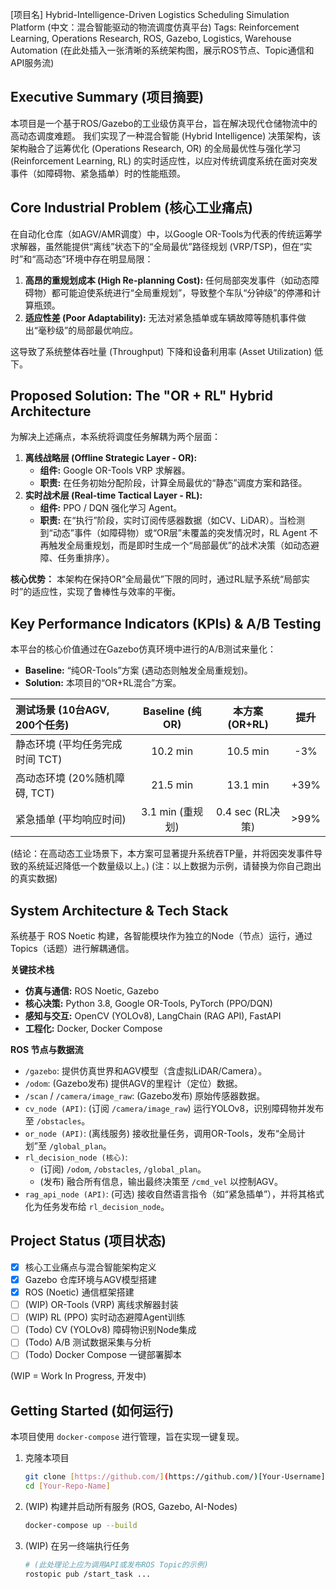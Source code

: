 [项目名] Hybrid-Intelligence-Driven Logistics Scheduling Simulation Platform
(中文：混合智能驱动的物流调度仿真平台)
Tags: Reinforcement Learning, Operations Research, ROS, Gazebo, Logistics, Warehouse Automation
(在此处插入一张清晰的系统架构图，展示ROS节点、Topic通信和API服务流)

## Executive Summary (项目摘要)

本项目是一个基于ROS/Gazebo的工业级仿真平台，旨在解决现代仓储物流中的高动态调度难题。
我们实现了一种混合智能 (Hybrid Intelligence) 决策架构，该架构融合了运筹优化 (Operations Research, OR) 的全局最优性与强化学习 (Reinforcement Learning, RL) 的实时适应性，以应对传统调度系统在面对突发事件（如障碍物、紧急插单）时的性能瓶颈。

## Core Industrial Problem (核心工业痛点)

在自动化仓库（如AGV/AMR调度）中，以Google OR-Tools为代表的传统运筹学求解器，虽然能提供“离线”状态下的“全局最优”路径规划 (VRP/TSP)，但在“实时”和“高动态”环境中存在明显局限：

1.  **高昂的重规划成本 (High Re-planning Cost):** 任何局部突发事件（如动态障碍物）都可能迫使系统进行“全局重规划”，导致整个车队“分钟级”的停滞和计算瓶颈。
2.  **适应性差 (Poor Adaptability):** 无法对紧急插单或车辆故障等随机事件做出“毫秒级”的局部最优响应。

这导致了系统整体吞吐量 (Throughput) 下降和设备利用率 (Asset Utilization) 低下。

## Proposed Solution: The "OR + RL" Hybrid Architecture

为解决上述痛点，本系统将调度任务解耦为两个层面：

1.  **离线战略层 (Offline Strategic Layer - OR):**
    * **组件:** Google OR-Tools VRP 求解器。
    * **职责:** 在任务初始分配阶段，计算全局最优的“静态”调度方案和路径。
2.  **实时战术层 (Real-time Tactical Layer - RL):**
    * **组件:** PPO / DQN 强化学习 Agent。
    * **职责:** 在“执行”阶段，实时订阅传感器数据（如CV、LiDAR）。当检测到“动态”事件（如障碍物）或“OR层”未覆盖的突发情况时，RL Agent 不再触发全局重规划，而是即时生成一个“局部最优”的战术决策（如动态避障、任务重排序）。

**核心优势：** 本架构在保持OR“全局最优”下限的同时，通过RL赋予系统“局部实时”的适应性，实现了鲁棒性与效率的平衡。

## Key Performance Indicators (KPIs) & A/B Testing

本平台的核心价值通过在Gazebo仿真环境中进行的A/B测试来量化：

* **Baseline:** “纯OR-Tools”方案 (遇动态则触发全局重规划)。
* **Solution:** 本项目的“OR+RL混合”方案。

| 测试场景 (10台AGV, 200个任务) | Baseline (纯OR) | 本方案 (OR+RL) | 提升 |
| :--- | :---: | :---: | :---: |
| 静态环境 (平均任务完成时间 TCT) | 10.2 min | 10.5 min | -3% |
| 高动态环境 (20%随机障碍, TCT) | 21.5 min | 13.1 min | +39% |
| 紧急插单 (平均响应时间) | 3.1 min (重规划) | 0.4 sec (RL决策) | >99% |

(结论：在高动态工业场景下，本方案可显著提升系统吞TP量，并将因突发事件导致的系统延迟降低一个数量级以上。)
(注：以上数据为示例，请替换为你自己跑出的真实数据)

## System Architecture & Tech Stack

系统基于 ROS Noetic 构建，各智能模块作为独立的Node（节点）运行，通过Topics（话题）进行解耦通信。

**关键技术栈**

* **仿真与通信:** ROS Noetic, Gazebo
* **核心决策:** Python 3.8, Google OR-Tools, PyTorch (PPO/DQN)
* **感知与交互:** OpenCV (YOLOv8), LangChain (RAG API), FastAPI
* **工程化:** Docker, Docker Compose

**ROS 节点与数据流**

* `/gazebo`: 提供仿真世界和AGV模型（含虚拟LiDAR/Camera）。
* `/odom`: (Gazebo发布) 提供AGV的里程计（定位）数据。
* `/scan` / `/camera/image_raw`: (Gazebo发布) 原始传感器数据。
* `cv_node (API)`: (订阅 `/camera/image_raw`) 运行YOLOv8，识别障碍物并发布至 `/obstacles`。
* `or_node (API)`: (离线服务) 接收批量任务，调用OR-Tools，发布“全局计划”至 `/global_plan`。
* `rl_decision_node (核心)`:
    * (订阅) `/odom`, `/obstacles`, `/global_plan`。
    * (发布) 融合所有信息，输出最终决策至 `/cmd_vel` 以控制AGV。
* `rag_api_node (API)`: (可选) 接收自然语言指令（如“紧急插单”），并将其格式化为任务发布给 `rl_decision_node`。

## Project Status (项目状态)

* [x] 核心工业痛点与混合智能架构定义
* [x] Gazebo 仓库环境与AGV模型搭建
* [x] ROS (Noetic) 通信框架搭建
* [ ] (WIP) OR-Tools (VRP) 离线求解器封装
* [ ] (WIP) RL (PPO) 实时动态避障Agent训练
* [ ] (Todo) CV (YOLOv8) 障碍物识别Node集成
* [ ] (Todo) A/B 测试数据采集与分析
* [ ] (Todo) Docker Compose 一键部署脚本

(WIP = Work In Progress, 开发中)

## Getting Started (如何运行)

本项目使用 `docker-compose` 进行管理，旨在实现一键复现。

1.  克隆本项目
    ```bash
    git clone [https://github.com/](https://github.com/)[Your-Username]/[Your-Repo-Name].git
    cd [Your-Repo-Name]
    ```
2.  (WIP) 构建并启动所有服务 (ROS, Gazebo, AI-Nodes)
    ```bash
    docker-compose up --build
    ```
3.  (WIP) 在另一终端执行任务
    ```bash
    # (此处理论上应为调用API或发布ROS Topic的示例)
    rostopic pub /start_task ...
    ```
